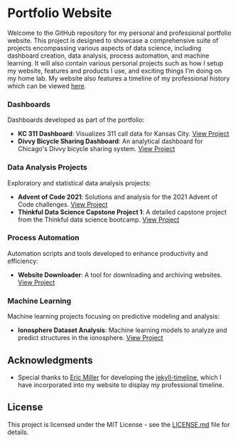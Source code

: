 # Portfolio Website

Welcome to the GitHub repository for my personal and professional portfolio website. This project is designed to showcase a comprehensive suite of projects encompassing various aspects of data science, including dashboard creation, data analysis, process automation, and machine learning.  It will also contain various personal projects such as how I setup my website, features and products I use, and exciting things I'm doing on my home lab.  My website also features a timeline of my professional history which can be viewed [here](https://jordanmartinetti.com/2023/12/21/resume.html).

### Dashboards

Dashboards developed as part of the portfolio:

- **KC 311 Dashboard**: Visualizes 311 call data for Kansas City. [View Project](https://jordanmartinetti.com/post/2023/12/15/kc-311.html)
- **Divvy Bicycle Sharing Dashboard**: An analytical dashboard for Chicago's Divvy bicycle sharing system. [View Project](https://jordanmartinetti.com/post/2023/12/15/divvy-dashboard.html)

### Data Analysis Projects

Exploratory and statistical data analysis projects:

- **Advent of Code 2021**: Solutions and analysis for the 2021 Advent of Code challenges. [View Project](https://jordanmartinetti.com/post/2023/12/18/advent-of-code-2021.html)
- **Thinkful Data Science Capstone Project 1**: A detailed capstone project from the Thinkful data science bootcamp. [View Project](https://jordanmartinetti.com/post/2023/11/10/Capstone1.html)

### Process Automation

Automation scripts and tools developed to enhance productivity and efficiency:

- **Website Downloader**: A tool for downloading and archiving websites. [View Project](https://www.jordanmartinetti.com/data-analysis/2023/11/10/website-downloader.html)

### Machine Learning

Machine learning projects focusing on predictive modeling and analysis:

- **Ionosphere Dataset Analysis**: Machine learning models to analyze and predict structures in the ionosphere. [View Project](https://jordanmartinetti.com/post/2023/12/14/ionosphere-analysis.html)

## Acknowledgments

- Special thanks to [Eric Miller](https://github.com/SimplGy) for developing the [jekyll-timeline](https://github.com/SimplGy/jekyll-timeline), which I have incorporated into my website to display my professional timeline.

## License

This project is licensed under the MIT License - see the [LICENSE.md](LICENSE.md) file for details.

